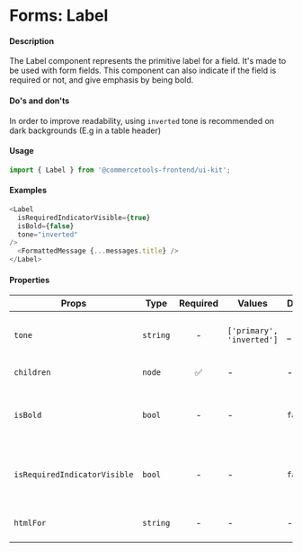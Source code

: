 # Forms: Label

#### Description

The Label component represents the primitive label for a field. It's made to be used with form fields. This component can also indicate if the field is required or not, and give emphasis by being bold.

#### Do's and don'ts

In order to improve readability, using `inverted` tone is recommended on dark backgrounds (E.g in a table header)

#### Usage

```js
import { Label } from '@commercetools-frontend/ui-kit';
```

#### Examples

```js
<Label
  isRequiredIndicatorVisible={true}
  isBold={false}
  tone="inverted"
/>
  <FormattedMessage {...messages.title} />
</Label>
```

#### Properties

| Props                        | Type     | Required | Values                    | Default | Description                                          |
| ---------------------------- | -------- | :------: | ------------------------- | ------- | ---------------------------------------------------- |
| `tone`                       | `string` |    -     | `['primary', 'inverted']` | \_      | Indicates the tone to be applied to the label        |
| `children`                   | `node`   |    ✅    | -                         | -       | Value of the label                                   |
| `isBold`                     | `bool`   |    -     | -                         | `false` | Indicates if the label title should be in bold text  |
| `isRequiredIndicatorVisible` | `bool`   |    -     | -                         | `false` | Indicates if the labeled field is required in a form |  |
| `htmlFor`                    | `string` |    -     | -                         | -       | ID of the labeled input                              |
